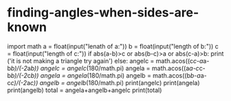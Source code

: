 # finding-angles-when-sides-are-known
import math
a = float(input("lenath of a:"))
b = float(input("length of b:"))
c = float(input("length of c:"))
if abs(a-b)>c or abs(b-c)>a or abs(c-a)>b:
    print ('it is not making a triangle try again')
else:
     angelc = math.acos((c*c-a*a-b*b)/(-2*a*b))
     angelc = angelc*(180/math.pi)
     angela = math.acos((a*a-c*c-b*b)/(-2*c*b))
     angela = angela*(180/math.pi)
     angelb = math.acos((b*b-a*a-c*c)/(-2*a*c))
     angelb = angelb*(180/math.pi)
     print(angelc)
     print(angela)
     print(angelb)
     total = angela+angelb+angelc
     print(total)
